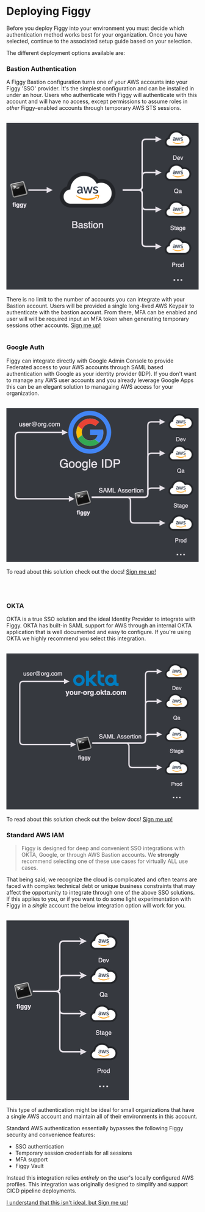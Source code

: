 # Deploying Figgy

Before you deploy Figgy into your environment you must decide which authentication method works best for your
organization. Once you have selected, continue to the associated setup guide based on your selection.

The different deployment options available are:

### Bastion Authentication

A Figgy Bastion configuration turns one of your AWS accounts into your Figgy 'SSO' provider. It's the simplest configuration
and can be installed in under an hour. Users who authenticate with Figgy will authenticate with this account and will have 
no access, except permissions to assume roles in _other_ Figgy-enabled accounts through temporary AWS STS sessions.

<br/>![Bastion Auth](/images/deployment/bastion-auth.png)<br/>

There is no limit to the number of accounts you can integrate with your Bastion account. Users will be provided
a single long-lived AWS Keypair to authenticate with the bastion account. From there, MFA can be enabled and user
will will be required input an MFA token when generating temporary sessions other accounts.
[Sign me up!](/deployment/bastion.html)
<br/>
<br/>



### Google Auth

Figgy can integrate directly with Google Admin Console to provide Federated access to your AWS accounts through 
SAML based authentication with Google as your identity provider (IDP). If you don't want to manage any AWS user accounts
and you already leverage Google Apps this can be an elegant solution to managaing AWS access for your organization. 

<br/>![Google Auth](/images/deployment/google-sso.png)<br/>

To read about this solution check out the docs! [Sign me up!](/deployment/google.html)

<br/>
<br/>

### OKTA

OKTA is a true SSO solution and the ideal Identity Provider to integrate with Figgy. OKTA has built-in SAML support 
for AWS through an internal OKTA application that is well documented and easy to configure. If you're using OKTA we 
highly recommend you select this integration.

<br/>![Okta Auth](/images/deployment/okta-sso.png)<br/>

To read about this solution check out the below docs!
[Sign me up!](/deployment/okta.html)


### Standard AWS IAM

> Figgy is designed for deep and convenient SSO integrations with OKTA, Google, or through AWS Bastion accounts. We **strongly** recommend selecting one of these use cases for virtually ALL use cases. 

That being said; we recognize the cloud is complicated and often teams are faced with complex technical debt or unique business 
constraints that may affect the opportunity to integrate through one of the above SSO solutions. If this applies to you, 
or if you want to do some light experimentation with Figgy in a _single_ account the below integration option will work for you.

<br/>![Standard Auth](/images/deployment/standard-auth.png)<br/>


This type of authentication might be ideal for small organizations that have a single AWS account and maintain all of 
their environments in this account. 

Standard AWS authentication essentially bypasses the following Figgy security and convenience features:
- SSO authentication
- Temporary session credentials for all sessions
- MFA support
- Figgy Vault

Instead this integration relies *entirely* on the user's locally configured AWS profiles. This integration was originally
designed to simplify and support CICD pipeline deployments. 

[I understand that this isn't ideal, but Sign me up!](/deployment/standard.html)

